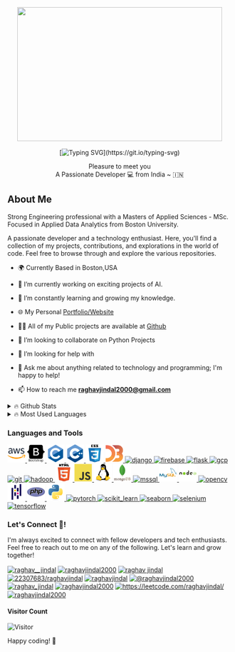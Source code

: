 <p align="center">
  <img width="460" height="300" src="https://media.giphy.com/media/dWesBcTLavkZuG35MI/giphy.gif">
</p>

<div align="center">
 
[![Typing SVG](https://readme-typing-svg.herokuapp.com?color=green&size=35&center=true&vCenter=true&width=600&lines=Hi+There+👋+%2C+I'm+Raghav!)](https://git.io/typing-svg)
 
</div>

<p align="center">
Pleasure to meet you<br/> 
A Passionate Developer 💻 from India ~ 🇮🇳<br/>
</p>

## About Me

Strong Engineering professional with a Masters of Applied Sciences - MSc. Focused in Applied Data Analytics from Boston University.

A passionate developer and a technology enthusiast. Here, you'll find a collection of my projects, contributions, and explorations in the world of code. Feel free to browse through and explore the various repositories.

- 🌍 Currently Based in Boston,USA

- 🔭 I’m currently working on exciting projects of AI.

- 🌱 I’m constantly learning and growing my knowledge.

- 🌐 My Personal [Portfolio/Website](https://raghavjindal2000.github.io)

- 👨‍💻 All of my Public projects are available at [Github](https://github.com/RaghavJindal2000/)

- 👯 I’m looking to collaborate on Python Projects
  
- 🤔 I’m looking for help with 

- 💬 Ask me about anything related to technology and programming; I'm happy to help!

- 📫 How to reach me **raghavjindal2000@gmail.com**

<details>
  <summary>🔥 Github Stats</summary>
<br/>
  
![Raghav's GitHub stats](https://github-readme-stats.vercel.app/api?username=raghavjindal2000\&rank_icon=github\&bg_color=30,e96443,904e95\&title_color=fff\&text_color=fff)

</details>

<details>
  <summary>🔥 Most Used Languages</summary>
<br/>

[![Top Langs](https://github-readme-stats.vercel.app/api/top-langs/?username=raghavjindal2000\&bg_color=30,e96443,904e95\&title_color=fff\&text_color=fff)](https://github.com/raghavjindal2000/github-readme-stats)

</details>

<h3 align="left">Languages and Tools</h3>
<p align="left"> <a href="https://aws.amazon.com" target="_blank" rel="noreferrer"> <img src="https://raw.githubusercontent.com/devicons/devicon/master/icons/amazonwebservices/amazonwebservices-original-wordmark.svg" alt="aws" width="40" height="40"/> </a> <a href="https://getbootstrap.com" target="_blank" rel="noreferrer"> <img src="https://raw.githubusercontent.com/devicons/devicon/master/icons/bootstrap/bootstrap-plain-wordmark.svg" alt="bootstrap" width="40" height="40"/> </a> <a href="https://www.cprogramming.com/" target="_blank" rel="noreferrer"> <img src="https://raw.githubusercontent.com/devicons/devicon/master/icons/c/c-original.svg" alt="c" width="40" height="40"/> </a> <a href="https://www.w3schools.com/cpp/" target="_blank" rel="noreferrer"> <img src="https://raw.githubusercontent.com/devicons/devicon/master/icons/cplusplus/cplusplus-original.svg" alt="cplusplus" width="40" height="40"/> </a> <a href="https://www.w3schools.com/css/" target="_blank" rel="noreferrer"> <img src="https://raw.githubusercontent.com/devicons/devicon/master/icons/css3/css3-original-wordmark.svg" alt="css3" width="40" height="40"/> </a> <a href="https://d3js.org/" target="_blank" rel="noreferrer"> <img src="https://raw.githubusercontent.com/devicons/devicon/master/icons/d3js/d3js-original.svg" alt="d3js" width="40" height="40"/> </a> <a href="https://www.djangoproject.com/" target="_blank" rel="noreferrer"> <img src="https://cdn.worldvectorlogo.com/logos/django.svg" alt="django" width="40" height="40"/> </a> <a href="https://firebase.google.com/" target="_blank" rel="noreferrer"> <img src="https://www.vectorlogo.zone/logos/firebase/firebase-icon.svg" alt="firebase" width="40" height="40"/> </a> <a href="https://flask.palletsprojects.com/" target="_blank" rel="noreferrer"> <img src="https://www.vectorlogo.zone/logos/pocoo_flask/pocoo_flask-icon.svg" alt="flask" width="40" height="40"/> </a> <a href="https://cloud.google.com" target="_blank" rel="noreferrer"> <img src="https://www.vectorlogo.zone/logos/google_cloud/google_cloud-icon.svg" alt="gcp" width="40" height="40"/> </a> <a href="https://git-scm.com/" target="_blank" rel="noreferrer"> <img src="https://www.vectorlogo.zone/logos/git-scm/git-scm-icon.svg" alt="git" width="40" height="40"/> </a> <a href="https://hadoop.apache.org/" target="_blank" rel="noreferrer"> <img src="https://www.vectorlogo.zone/logos/apache_hadoop/apache_hadoop-icon.svg" alt="hadoop" width="40" height="40"/> </a> <a href="https://www.w3.org/html/" target="_blank" rel="noreferrer"> <img src="https://raw.githubusercontent.com/devicons/devicon/master/icons/html5/html5-original-wordmark.svg" alt="html5" width="40" height="40"/> </a> <a href="https://developer.mozilla.org/en-US/docs/Web/JavaScript" target="_blank" rel="noreferrer"> <img src="https://raw.githubusercontent.com/devicons/devicon/master/icons/javascript/javascript-original.svg" alt="javascript" width="40" height="40"/> </a> <a href="https://www.linux.org/" target="_blank" rel="noreferrer"> <img src="https://raw.githubusercontent.com/devicons/devicon/master/icons/linux/linux-original.svg" alt="linux" width="40" height="40"/> </a> <a href="https://www.mongodb.com/" target="_blank" rel="noreferrer"> <img src="https://raw.githubusercontent.com/devicons/devicon/master/icons/mongodb/mongodb-original-wordmark.svg" alt="mongodb" width="40" height="40"/> </a> <a href="https://www.microsoft.com/en-us/sql-server" target="_blank" rel="noreferrer"> <img src="https://www.svgrepo.com/show/303229/microsoft-sql-server-logo.svg" alt="mssql" width="40" height="40"/> </a> <a href="https://www.mysql.com/" target="_blank" rel="noreferrer"> <img src="https://raw.githubusercontent.com/devicons/devicon/master/icons/mysql/mysql-original-wordmark.svg" alt="mysql" width="40" height="40"/> </a> <a href="https://nodejs.org" target="_blank" rel="noreferrer"> <img src="https://raw.githubusercontent.com/devicons/devicon/master/icons/nodejs/nodejs-original-wordmark.svg" alt="nodejs" width="40" height="40"/> </a> <a href="https://opencv.org/" target="_blank" rel="noreferrer"> <img src="https://www.vectorlogo.zone/logos/opencv/opencv-icon.svg" alt="opencv" width="40" height="40"/> </a> <a href="https://pandas.pydata.org/" target="_blank" rel="noreferrer"> <img src="https://raw.githubusercontent.com/devicons/devicon/2ae2a900d2f041da66e950e4d48052658d850630/icons/pandas/pandas-original.svg" alt="pandas" width="40" height="40"/> </a> <a href="https://www.php.net" target="_blank" rel="noreferrer"> <img src="https://raw.githubusercontent.com/devicons/devicon/master/icons/php/php-original.svg" alt="php" width="40" height="40"/> </a> <a href="https://www.python.org" target="_blank" rel="noreferrer"> <img src="https://raw.githubusercontent.com/devicons/devicon/master/icons/python/python-original.svg" alt="python" width="40" height="40"/> </a> <a href="https://pytorch.org/" target="_blank" rel="noreferrer"> <img src="https://www.vectorlogo.zone/logos/pytorch/pytorch-icon.svg" alt="pytorch" width="40" height="40"/> </a> <a href="https://scikit-learn.org/" target="_blank" rel="noreferrer"> <img src="https://upload.wikimedia.org/wikipedia/commons/0/05/Scikit_learn_logo_small.svg" alt="scikit_learn" width="40" height="40"/> </a> <a href="https://seaborn.pydata.org/" target="_blank" rel="noreferrer"> <img src="https://seaborn.pydata.org/_images/logo-mark-lightbg.svg" alt="seaborn" width="40" height="40"/> </a> <a href="https://www.selenium.dev" target="_blank" rel="noreferrer"> <img src="https://raw.githubusercontent.com/detain/svg-logos/780f25886640cef088af994181646db2f6b1a3f8/svg/selenium-logo.svg" alt="selenium" width="40" height="40"/> </a> <a href="https://www.tensorflow.org" target="_blank" rel="noreferrer"> <img src="https://www.vectorlogo.zone/logos/tensorflow/tensorflow-icon.svg" alt="tensorflow" width="40" height="40"/> </a> </p>
</details>

### Let's Connect 🤝!

I'm always excited to connect with fellow developers and tech enthusiasts. Feel free to reach out to me on any of the following. Let's learn and grow together!

<p align="left">
<a href="https://twitter.com/raghav__jindal" target="blank"><img align="center" src="https://raw.githubusercontent.com/rahuldkjain/github-profile-readme-generator/master/src/images/icons/Social/twitter.svg" alt="raghav__jindal" height="30" width="40" /></a>
<a href="https://linkedin.com/in/raghavjindal2000" target="blank"><img align="center" src="https://raw.githubusercontent.com/rahuldkjain/github-profile-readme-generator/master/src/images/icons/Social/linked-in-alt.svg" alt="raghavjindal2000" height="30" width="40" /></a>
<a href="https://www.youtube.com/channel/UCg0CMcimPX44fwPQH4FueGA" target="blank"><img align="center" src="https://raw.githubusercontent.com/rahuldkjain/github-profile-readme-generator/master/src/images/icons/Social/youtube.svg" alt="raghav jindal" height="30" width="40" /></a>
<a href="https://stackoverflow.com/users/22307683/raghavjindal" target="blank"><img align="center" src="https://raw.githubusercontent.com/rahuldkjain/github-profile-readme-generator/master/src/images/icons/Social/stack-overflow.svg" alt="22307683/raghavjindal" height="30" width="40" /></a>
<a href="https://kaggle.com/raghavjindal" target="blank"><img align="center" src="https://raw.githubusercontent.com/rahuldkjain/github-profile-readme-generator/master/src/images/icons/Social/kaggle.svg" alt="raghavjindal" height="30" width="40" /></a>
<a href="https://medium.com/@raghavjindal2000" target="blank"><img align="center" src="https://raw.githubusercontent.com/rahuldkjain/github-profile-readme-generator/master/src/images/icons/Social/medium.svg" alt="@raghavjindal2000" height="30" width="40" /></a>
<a href="https://www.codechef.com/users/raghav_jindal" target="blank"><img align="center" src="https://cdn.jsdelivr.net/npm/simple-icons@3.1.0/icons/codechef.svg" alt="raghav_jindal" height="30" width="40" /></a>
<a href="https://www.hackerrank.com/raghavjindal2000" target="blank"><img align="center" src="https://raw.githubusercontent.com/rahuldkjain/github-profile-readme-generator/master/src/images/icons/Social/hackerrank.svg" alt="raghavjindal2000" height="30" width="40" /></a>
<a href="https://www.leetcode.com/https://leetcode.com/raghavjindal/" target="blank"><img align="center" src="https://raw.githubusercontent.com/rahuldkjain/github-profile-readme-generator/master/src/images/icons/Social/leet-code.svg" alt="https://leetcode.com/raghavjindal/" height="30" width="40" /></a>
<a href="https://auth.geeksforgeeks.org/user/raghavjindal2000" target="blank"><img align="center" src="https://raw.githubusercontent.com/rahuldkjain/github-profile-readme-generator/master/src/images/icons/Social/geeks-for-geeks.svg" alt="raghavjindal2000" height="30" width="40" /></a>
</p>



#### Visitor Count

![Visitor](https://komarev.com/ghpvc/?username=RaghavJindal2000&color=blue&style=flat&label=Profile+Visits)

Happy coding! 🚀
